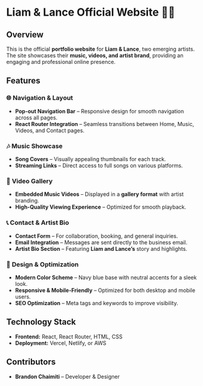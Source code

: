 # **Liam & Lance Official Website** 🎵🎤  

## **Overview**  
This is the official **portfolio website** for **Liam & Lance**, two emerging artists. The site showcases their **music, videos, and artist brand**, providing an engaging and professional online presence.  

## **Features**  

### 🌐 **Navigation & Layout**  
- **Pop-out Navigation Bar** – Responsive design for smooth navigation across all pages.  
- **React Router Integration** – Seamless transitions between Home, Music, Videos, and Contact pages.  

### 🎶 **Music Showcase**  
- **Song Covers** – Visually appealing thumbnails for each track.  
- **Streaming Links** – Direct access to full songs on various platforms.  

### 🎥 **Video Gallery**  
- **Embedded Music Videos** – Displayed in a **gallery format** with artist branding.  
- **High-Quality Viewing Experience** – Optimized for smooth playback.  

### 📞 **Contact & Artist Bio**  
- **Contact Form** – For collaboration, booking, and general inquiries.  
- **Email Integration** – Messages are sent directly to the business email.  
- **Artist Bio Section** – Featuring **Liam and Lance’s** story and highlights.  

### 🎨 **Design & Optimization**  
- **Modern Color Scheme** – Navy blue base with neutral accents for a sleek look.  
- **Responsive & Mobile-Friendly** – Optimized for both desktop and mobile users.  
- **SEO Optimization** – Meta tags and keywords to improve visibility.  

## **Technology Stack**  
- **Frontend:** React, React Router, HTML, CSS  
- **Deployment:** Vercel, Netlify, or AWS  

## **Contributors**  
- **Brandon Chaimiti** – Developer & Designer  
